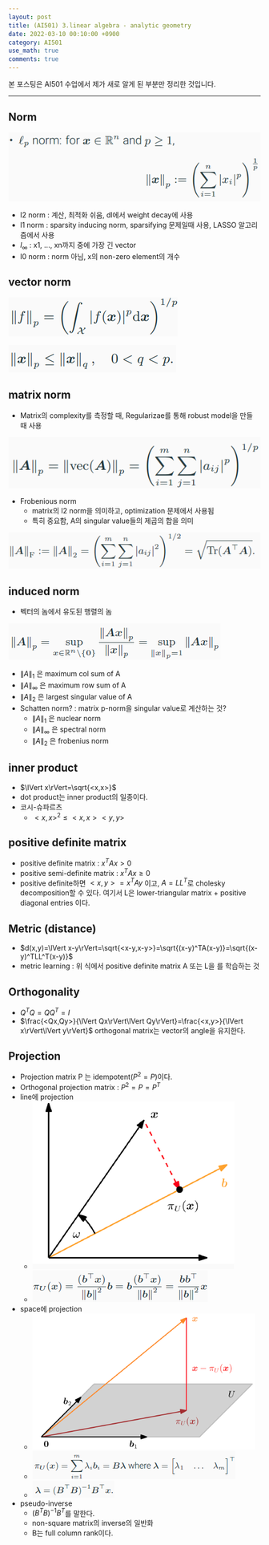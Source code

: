```yaml
---
layout: post
title: (AI501) 3.linear algebra - analytic geometry
date: 2022-03-10 00:10:00 +0900
category: AI501
use_math: true
comments: true
---
```


본 포스팅은 AI501 수업에서 제가 새로 알게 된 부분만 정리한 것입니다.

---

## Norm

![alt text](/public/img/220310/norm.png)

- l2 norm : 계산, 최적화 쉬움, dl에서 weight decay에 사용
- l1 norm : sparsity inducing norm, sparsifying 문제일때 사용, LASSO 알고리즘에서 사용
- $l_{\infty}$ : x1, ..., xn까지 중에 가장 긴 vector
- l0 norm : norm 아님, x의 non-zero element의 개수

## vector norm

![alt text](/public/img/220310/vector_norm.png)

![alt text](/public/img/220310/vector_norm2.png)

## matrix norm

- Matrix의 complexity를 측정할 때, Regularizae를 통해 robust model을 만들 때 사용

![alt text](/public/img/220310/matrix_norm.png)

- Frobenious norm
  - matrix의 l2 norm을 의미하고, optimization 문제에서 사용됨
  - 특히 중요함, A의 singular value들의 제곱의 합을 의미

![alt text](/public/img/220310/frobenious_norm.png)

## induced norm

- 벡터의 놈에서 유도된 행렬의 놈

![alt text](/public/img/220310/induced_norm.png)

- $\lVert A\rVert_1$ 은 maximum col sum of A
- $\lVert A\rVert_\infty$ 은 maximum row sum of A
- $\lVert A\rVert_2$ 은 largest singular value of A
- Schatten norm? : matrix p-norm을 singular value로 계산하는 것?
  - $\lVert A\rVert _1$ 은 nuclear norm
  - $\lVert A\rVert _\infty$ 은 spectral norm
  - $\lVert A\rVert _2$ 은 frobenius norm

## inner product

- $\lVert x\rVert=\sqrt{<x,x>}$
- dot product는 inner product의 일종이다.
- 코시-슈파르츠
  - $<x,x>^2 \leq <x,x><y,y>$

## positive definite matrix

- positive definite matrix : $x^TAx\gt0$
- positive semi-definite matrix : $x^TAx\geq0$
- positive definite하면 $<x,y>=x^TAy$ 이고, $A=LL^T$로 cholesky decomposition할 수 있다. 여기서 L은 lower-triangular matrix + positive diagonal entries 이다.

## Metric (distance)

- $d(x,y)=\lVert x-y\rVert=\sqrt{<x-y,x-y>}=\sqrt{(x-y)^TA(x-y)}=\sqrt{(x-y)^TLL^T(x-y)}$
- metric learning : 위 식에서 positive definite matrix A 또는 L을 를 학습하는 것

## Orthogonality

- $Q^TQ=QQ^T=I$
- $\frac{<Qx,Qy>}{\lVert Qx\rVert\lVert Qy\rVert}=\frac{<x,y>}{\lVert x\rVert\lVert y\rVert}$ orthogonal matrix는 vector의 angle을 유지한다.

## Projection

- Projection matrix P 는 idempotent($P^2=P$)이다.
- Orthogonal projection matrix : $P^2=P=P^T$
- line에 projection
  - ![alt text](/public/img/220310/line_projection.png)
  - ![alt text](/public/img/220310/line_projection_equation.png)
- space에 projection
  - ![alt text](/public/img/220310/space_projection.png)
  - ![alt text](/public/img/220310/space_projection_equation.png)
  - ![alt text](/public/img/220310/space_projection_equation2.png)
- pseudo-inverse
  - $(B^TB)^{-1}B^T$를 말한다. 
  - non-square matrix의 inverse의 일반화
  - B는 full column rank이다.